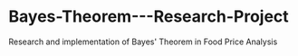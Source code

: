 # Bayes-Theorem---Research-Project
Research and implementation of Bayes' Theorem in Food Price Analysis
